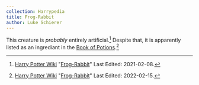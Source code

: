 ```yaml
---
collection: Harrypedia
title: Frog-Rabbit
author: Luke Schierer
---
```


This creature is _probably_ entirely artificial.[^220725-4] Despite that, it is apparently listed as an ingrediant in the [Book of Potions][].[^220725-5]

[Book of Potions]: https://harrypotter.fandom.com/wiki/Wonderbook:_Book_of_Potions

[^220725-4]:
    [Harry Potter Wiki](https://harrypotter.fandom)
    "[Frog-Rabbit](https://harrypotter.fandom.com/wiki/Frog-Rabbit)"
    Last Edited: 2021-02-08.

[^220725-5]:
    [Harry Potter Wiki](https://harrypotter.fandom)
    "[Frog-Rabbit](https://harrypotter.fandom.com/wiki/Frog-Rabbit)"
    Last Edited: 2022-02-15.
